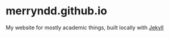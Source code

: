 # merryndd.github.io

My website for mostly academic things, built locally with [Jekyll](https://jekyllrb.com)
